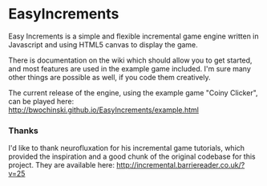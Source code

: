 # EasyIncrements
Easy Increments is a simple and flexible incremental game engine written in Javascript and using  HTML5 canvas to display the game.

There is documentation on the wiki which should allow you to get started, and most features are used in the example game included. I'm sure many other things are possible as well, if you code them creatively.

The current release of the engine, using the example game "Coiny Clicker", can be played here: http://bwochinski.github.io/EasyIncrements/example.html

### Thanks

I'd like to thank neurofluxation for his incremental game tutorials, which provided the inspiration and a good chunk of the original codebase for this project. They are available here: http://incremental.barriereader.co.uk/?v=25